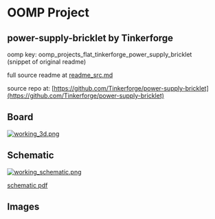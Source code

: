 # OOMP Project  
## power-supply-bricklet  by Tinkerforge  
  
oomp key: oomp_projects_flat_tinkerforge_power_supply_bricklet  
(snippet of original readme)  
  
  
  full source readme at [readme_src.md](readme_src.md)  
  
source repo at: [https://github.com/Tinkerforge/power-supply-bricklet](https://github.com/Tinkerforge/power-supply-bricklet)  
## Board  
  
[![working_3d.png](working_3d_600.png)](working_3d.png)  
## Schematic  
  
[![working_schematic.png](working_schematic_600.png)](working_schematic.png)  
  
[schematic pdf](working_schematic.pdf)  
## Images  
